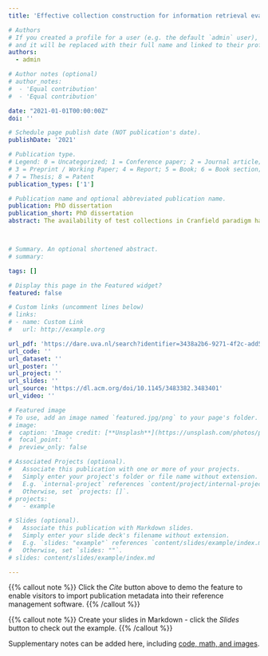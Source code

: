 ```yaml
---
title: 'Effective collection construction for information retrieval evaluation and optimization'

# Authors
# If you created a profile for a user (e.g. the default `admin` user), write the username (folder name) here
# and it will be replaced with their full name and linked to their profile.
authors:
  - admin

# Author notes (optional)
# author_notes:
#  - 'Equal contribution'
#  - 'Equal contribution'

date: "2021-01-01T00:00:00Z"
doi: ''

# Schedule page publish date (NOT publication's date).
publishDate: '2021'

# Publication type.
# Legend: 0 = Uncategorized; 1 = Conference paper; 2 = Journal article;
# 3 = Preprint / Working Paper; 4 = Report; 5 = Book; 6 = Book section;
# 7 = Thesis; 8 = Patent
publication_types: ['1']

# Publication name and optional abbreviated publication name.
publication: PhD dissertation
publication_short: PhD dissertation
abstract: The availability of test collections in Cranfield paradigm has significantly benefited the development of models, methods and tools in information retrieval. Such test collections typically consist of a set of topics, a document collection and a set of relevance assessments. Constructing these test collections requires effort of various perspectives such as topic selection, document selection, relevance assessment, and relevance label aggregation etc. The work in the thesis provides a fundamental way of constructing and utilizing test collections in information retrieval in an effective, efficient and reliable manner. To that end, we have focused on four aspects. \n We first study the document selection issue when building test collections. We devise an active sampling method for efficient large-scale evaluation [Li and Kanoulas, 2017]. Different from past sampling-based approaches, we account for the fact that some systems are of higher quality than others, and we design the sampling distribution to over-sample documents from these systems. At the same time, the estimated evaluation measures are unbiased, and assessments can be used to evaluate new, novel systems without introducing any systematic error. \n Then a natural further step is determining when to stop the document selection and assessment procedure. This is an important but understudied problem in the construction of test collections. We consider both the gain of identifying relevant documents and the cost of assessing documents as the optimization goals. We handle the problem under the continuous active learning framework by jointly training a ranking model to rank documents, and estimating the total number of relevant documents in the collection using a "greedy" sampling method [Li and Kanoulas, 2020]. \n The next stage of constructing a test collection is assessing relevance. We study how to denoise relevance assessments by aggregating from multiple crowd annotation sources to obtain high-quality relevance assessments. This helps to boost the quality of relevance assessments acquired in a crowdsourcing manner. We assume a Gaussian process prior on query-document pairs to model their correlation. The proposed model shows good performance in terms of interring true relevance labels. Besides, it allows predicting relevance labels for new tasks that has no crowd annotations, which is a new functionality of CrowdGP. Ablation studies demonstrate that the effectiveness is attributed to the modelling of task correlation based on the axillary information of tasks and the prior relevance information of documents to queries. \n After a test collection is constructed, it can be used to either evaluate retrieval systems or train a ranking model. We propose to use it to optimize the configuration of retrieval systems. We use Bayesian optimization approach to model the effect of a δ-step in the configuration space to the effectiveness of the retrieval system, by suggesting to use different similarity functions (covariance functions) for continuous and categorical values, and examine their ability to effectively and efficiently guide the search in the configuration space [Li and Kanoulas, 2018]. \n Beyond the algorithmic and empirical contributions, work done as part of this thesis also contributed to the research community as the CLEF Technology Assisted Reviews in Empirical Medicine Tracks in 2017, 2018, and 2019 [Kanoulas et al., 2017, 2018, 2019]. \n Awarded by University of Amsterdam, Amsterdam, The Netherlands. Supervised by Evangelos Kanoulas. Available at https://dare.uva.nl/search?identifier=3438a2b6-9271-4f2c-add5-3c811cc48d42.



# Summary. An optional shortened abstract.
# summary: 

tags: []

# Display this page in the Featured widget?
featured: false

# Custom links (uncomment lines below)
# links:
# - name: Custom Link
#   url: http://example.org

url_pdf: 'https://dare.uva.nl/search?identifier=3438a2b6-9271-4f2c-add5-3c811cc48d42'
url_code: ''
url_dataset: ''
url_poster: ''
url_project: ''
url_slides: ''
url_source: 'https://dl.acm.org/doi/10.1145/3483382.3483401'
url_video: ''

# Featured image
# To use, add an image named `featured.jpg/png` to your page's folder.
# image:
#  caption: 'Image credit: [**Unsplash**](https://unsplash.com/photos/pLCdAaMFLTE)'
#  focal_point: ''
#  preview_only: false

# Associated Projects (optional).
#   Associate this publication with one or more of your projects.
#   Simply enter your project's folder or file name without extension.
#   E.g. `internal-project` references `content/project/internal-project/index.md`.
#   Otherwise, set `projects: []`.
# projects:
#   - example

# Slides (optional).
#   Associate this publication with Markdown slides.
#   Simply enter your slide deck's filename without extension.
#   E.g. `slides: "example"` references `content/slides/example/index.md`.
#   Otherwise, set `slides: ""`.
# slides: content/slides/example/index.md

---
```


{{% callout note %}}
Click the _Cite_ button above to demo the feature to enable visitors to import publication metadata into their reference management software.
{{% /callout %}}

{{% callout note %}}
Create your slides in Markdown - click the _Slides_ button to check out the example.
{{% /callout %}}

Supplementary notes can be added here, including [code, math, and images](https://wowchemy.com/docs/writing-markdown-latex/).
